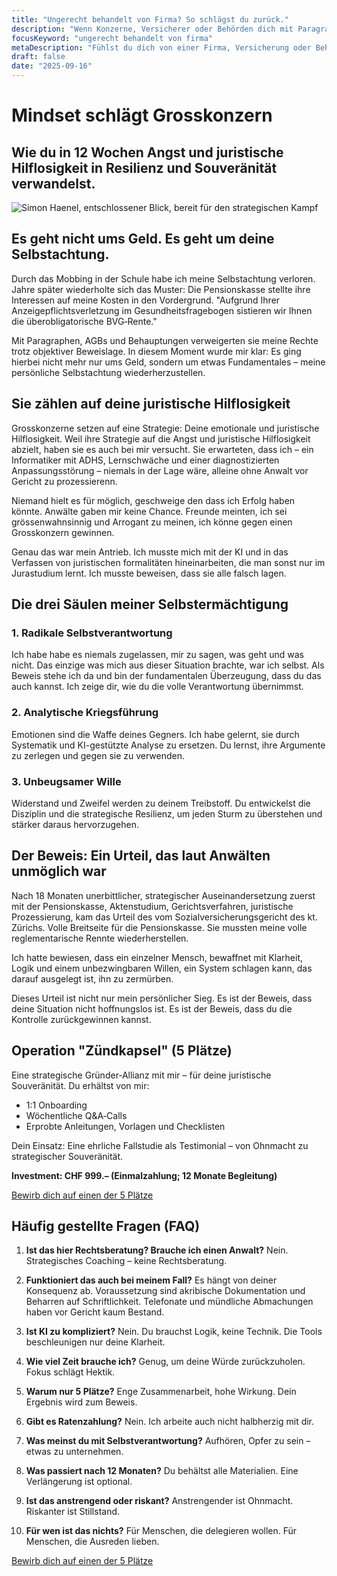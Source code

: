 ```yaml
---
title: "Ungerecht behandelt von Firma? So schlägst du zurück."
description: "Wenn Konzerne, Versicherer oder Behörden dich mit Paragraphen zermürben, ist das keine juristische Debatte. Es ist ein Angriff auf deine Intelligenz. Zeit, zurückzuschlagen."
focusKeyword: "ungerecht behandelt von firma"
metaDescription: "Fühlst du dich von einer Firma, Versicherung oder Behörde ungerecht behandelt und erniedrigt? Ich habe als Laie einen Grosskonzern besiegt. Hier ist die Methode, um die Kontrolle zurückzugewinnen."
draft: false
date: "2025-09-16"
---
```


# Mindset schlägt Grosskonzern

## Wie du in 12 Wochen Angst und juristische Hilflosigkeit in Resilienz und Souveränität verwandelst.

![Simon Haenel, entschlossener Blick, bereit für den strategischen Kampf](/assets/images/startseite-index/simon_haenel_entschlossen.webp)

## Es geht nicht ums Geld. Es geht um deine Selbstachtung.

Durch das Mobbing in der Schule habe ich meine Selbstachtung verloren. 
Jahre später wiederholte sich das Muster: Die Pensionskasse stellte ihre Interessen auf meine Kosten in den Vordergrund.
"Aufgrund Ihrer Anzeigepflichtsverletzung im Gesundheitsfragebogen sistieren wir Ihnen die überobligatorische BVG‑Rente."

Mit Paragraphen, AGBs und Behauptungen verweigerten sie meine Rechte trotz objektiver Beweislage. 
In diesem Moment wurde mir klar: Es ging hierbei nicht mehr nur ums Geld, sondern um etwas Fundamentales – meine persönliche Selbstachtung wiederherzustellen.

## Sie zählen auf deine juristische Hilflosigkeit

Grosskonzerne setzen auf eine Strategie: Deine emotionale und juristische Hilflosigkeit. Weil ihre Strategie  auf die Angst und juristische Hilflosigkeit abzielt, haben sie es auch bei mir versucht. Sie erwarteten, dass ich – ein Informatiker mit ADHS, Lernschwäche und einer diagnostizierten Anpassungsstörung – niemals in der Lage wäre, alleine ohne Anwalt vor Gericht zu prozessierenn.

Niemand hielt es für möglich, geschweige den dass ich Erfolg haben könnte. Anwälte gaben mir keine Chance. Freunde meinten, ich sei grössenwahnsinnig und Arrogant zu meinen, ich könne gegen einen Grosskonzern gewinnen.

Genau das war mein Antrieb. Ich musste mich mit der KI und in das Verfassen von juristischen formalitäten hineinarbeiten, die man sonst nur im Jurastudium lernt. Ich musste beweisen, dass sie alle falsch lagen.

## Die drei Säulen meiner Selbstermächtigung

### 1. Radikale Selbstverantwortung
Ich habe habe  es niemals zugelassen, mir zu sagen, was geht und was nicht. Das einzige was mich aus dieser Situation brachte, war ich selbst. Als Beweis stehe ich da und bin der fundamentalen Überzeugung, dass du das auch kannst. Ich zeige dir, wie du die volle Verantwortung übernimmst.

### 2. Analytische Kriegsführung
Emotionen sind die Waffe deines Gegners. Ich habe gelernt, sie durch Systematik und KI-gestützte Analyse zu ersetzen. Du lernst, ihre Argumente zu zerlegen und gegen sie zu verwenden.

### 3. Unbeugsamer Wille
Widerstand und Zweifel werden zu deinem Treibstoff. Du entwickelst die Disziplin und die strategische Resilienz, um jeden Sturm zu überstehen und stärker daraus hervorzugehen.

## Der Beweis: Ein Urteil, das laut Anwälten unmöglich war

Nach 18 Monaten unerbittlicher, strategischer Auseinandersetzung zuerst mit der Pensionskasse, Aktenstudium, Gerichtsverfahren, juristische Prozessierung, kam das Urteil des vom Sozialversicherungsgericht des kt. Zürichs. Volle Breitseite für die Pensionskasse. Sie mussten meine volle reglementarische Rennte wiederherstellen.

Ich hatte bewiesen, dass ein einzelner Mensch, bewaffnet mit Klarheit, Logik und einem unbezwingbaren Willen, ein System schlagen kann, das darauf ausgelegt ist, ihn zu zermürben.

Dieses Urteil ist nicht nur mein persönlicher Sieg. Es ist der Beweis, dass deine Situation nicht hoffnungslos ist. Es ist der Beweis, dass du die Kontrolle zurückgewinnen kannst.



## Operation "Zündkapsel" (5 Plätze)

Eine strategische Gründer‑Allianz mit mir – für deine juristische Souveränität.
Du erhältst von mir:

- 1:1 Onboarding
- Wöchentliche Q&A‑Calls
- Erprobte Anleitungen, Vorlagen und Checklisten

Dein Einsatz: Eine ehrliche Fallstudie als Testimonial – von Ohnmacht zu strategischer Souveränität.

**Investment: CHF 999.– (Einmalzahlung; 12 Monate Begleitung)**

[Bewirb dich auf einen der 5 Plätze](/bewerbung)

## Häufig gestellte Fragen (FAQ)

1. **Ist das hier Rechtsberatung? Brauche ich einen Anwalt?**
  Nein. Strategisches Coaching – keine Rechtsberatung.

2. **Funktioniert das auch bei meinem Fall?**
  Es hängt von deiner Konsequenz ab. Voraussetzung sind akribische Dokumentation und Beharren auf Schriftlichkeit.
  Telefonate und mündliche Abmachungen haben vor Gericht kaum Bestand.
3. **Ist KI zu kompliziert?**
  Nein. Du brauchst Logik, keine Technik.
  Die Tools beschleunigen nur deine Klarheit.

4. **Wie viel Zeit brauche ich?**
  Genug, um deine Würde zurückzuholen. Fokus schlägt Hektik.

5. **Warum nur 5 Plätze?**
  Enge Zusammenarbeit, hohe Wirkung. Dein Ergebnis wird zum Beweis.

6. **Gibt es Ratenzahlung?**
  Nein. Ich arbeite auch nicht halbherzig mit dir.

7. **Was meinst du mit Selbstverantwortung?**
  Aufhören, Opfer zu sein – etwas zu unternehmen.

8. **Was passiert nach 12 Monaten?**
  Du behältst alle Materialien. Eine Verlängerung ist optional.

9. **Ist das anstrengend oder riskant?**
  Anstrengender ist Ohnmacht. Riskanter ist Stillstand.

10. **Für wen ist das nichts?**
  Für Menschen, die delegieren wollen. Für Menschen, die Ausreden lieben.

[Bewirb dich auf einen der 5 Plätze](/bewerbung)
